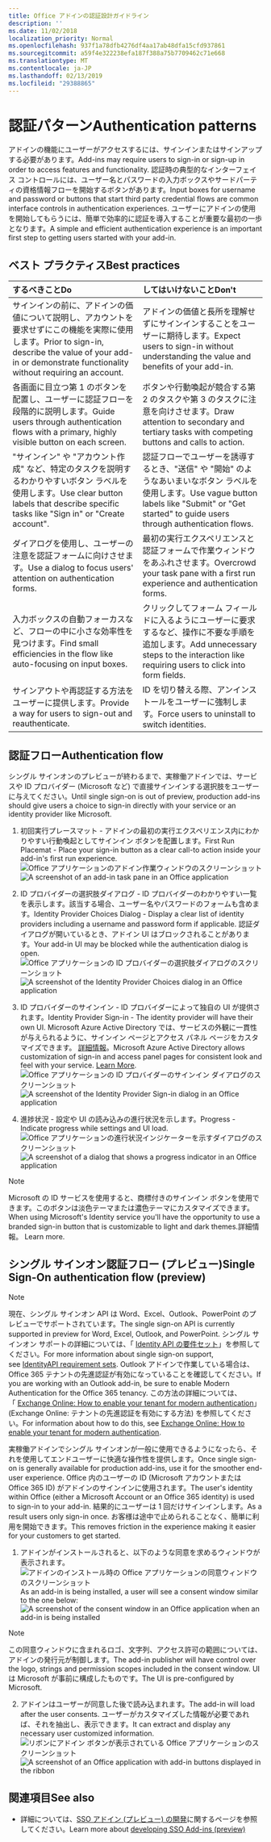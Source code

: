 ```yaml
---
title: Office アドインの認証設計ガイドライン
description: ''
ms.date: 11/02/2018
localization_priority: Normal
ms.openlocfilehash: 937f1a78dfb4276df4aa17ab48dfa15cfd937861
ms.sourcegitcommit: a59f4e322238efa187f388a75b7709462c71e668
ms.translationtype: MT
ms.contentlocale: ja-JP
ms.lasthandoff: 02/13/2019
ms.locfileid: "29388865"
---
```

# <a name="authentication-patterns"></a><span data-ttu-id="6b92a-102">認証パターン</span><span class="sxs-lookup"><span data-stu-id="6b92a-102">Authentication patterns</span></span>

<span data-ttu-id="6b92a-103">アドインの機能にユーザーがアクセスするには、サインインまたはサインアップする必要があります。</span><span class="sxs-lookup"><span data-stu-id="6b92a-103">Add-ins may require users to sign-in or sign-up in order to access features and functionality.</span></span> <span data-ttu-id="6b92a-104">認証時の典型的なインターフェイス コントロールには、ユーザー名とパスワードの入力ボックスやサードパーティの資格情報フローを開始するボタンがあります。</span><span class="sxs-lookup"><span data-stu-id="6b92a-104">Input boxes for username and password or buttons that start third party credential flows are common interface controls in authentication experiences.</span></span> <span data-ttu-id="6b92a-105">ユーザーにアドインの使用を開始してもらうには、簡単で効率的に認証を導入することが重要な最初の一歩となります。</span><span class="sxs-lookup"><span data-stu-id="6b92a-105">A simple and efficient authentication experience is an important first step to getting users started with your add-in.</span></span>

## <a name="best-practices"></a><span data-ttu-id="6b92a-106">ベスト プラクティス</span><span class="sxs-lookup"><span data-stu-id="6b92a-106">Best practices</span></span>

|<span data-ttu-id="6b92a-107">するべきこと</span><span class="sxs-lookup"><span data-stu-id="6b92a-107">Do</span></span>|<span data-ttu-id="6b92a-108">してはいけないこと</span><span class="sxs-lookup"><span data-stu-id="6b92a-108">Don't</span></span>|
|:----|:----|
|<span data-ttu-id="6b92a-109">サインインの前に、アドインの価値について説明し、アカウントを要求せずにこの機能を実際に使用します。</span><span class="sxs-lookup"><span data-stu-id="6b92a-109">Prior to sign-in, describe the value of your add-in or demonstrate functionality without requiring an account.</span></span> |<span data-ttu-id="6b92a-110">アドインの価値と長所を理解せずにサインインすることをユーザーに期待します。</span><span class="sxs-lookup"><span data-stu-id="6b92a-110">Expect users to sign-in without understanding the value and benefits of your add-in.</span></span>|
|<span data-ttu-id="6b92a-111">各画面に目立つ第 1 のボタンを配置し、ユーザーに認証フローを段階的に説明します。</span><span class="sxs-lookup"><span data-stu-id="6b92a-111">Guide users through authentication flows with a primary, highly visible button on each screen.</span></span> |<span data-ttu-id="6b92a-112">ボタンや行動喚起が競合する第 2 のタスクや第 3 のタスクに注意を向けさせます。</span><span class="sxs-lookup"><span data-stu-id="6b92a-112">Draw attention to secondary and tertiary tasks with competing buttons and calls to action.</span></span>|
|<span data-ttu-id="6b92a-113">"サインイン" や "アカウント作成" など、特定のタスクを説明するわかりやすいボタン ラベルを使用します。</span><span class="sxs-lookup"><span data-stu-id="6b92a-113">Use clear button labels that describe specific tasks like "Sign in" or "Create account".</span></span>   |<span data-ttu-id="6b92a-114">認証フローでユーザーを誘導するとき、"送信" や "開始" のようなあいまいなボタン ラベルを使用します。</span><span class="sxs-lookup"><span data-stu-id="6b92a-114">Use vague button labels like "Submit" or "Get started" to guide users through authentication flows.</span></span>|
|<span data-ttu-id="6b92a-115">ダイアログを使用し、ユーザーの注意を認証フォームに向けさせます。</span><span class="sxs-lookup"><span data-stu-id="6b92a-115">Use a dialog to focus users' attention on authentication forms.</span></span>    |<span data-ttu-id="6b92a-116">最初の実行エクスペリエンスと認証フォームで作業ウィンドウをあふれさせます。</span><span class="sxs-lookup"><span data-stu-id="6b92a-116">Overcrowd your task pane with a first run experience and authentication forms.</span></span>|
|<span data-ttu-id="6b92a-117">入力ボックスの自動フォーカスなど、フローの中に小さな効率性を見つけます。</span><span class="sxs-lookup"><span data-stu-id="6b92a-117">Find small efficiencies in the flow like auto-focusing on input boxes.</span></span> |<span data-ttu-id="6b92a-118">クリックしてフォーム フィールドに入るようにユーザーに要求するなど、操作に不要な手順を追加します。</span><span class="sxs-lookup"><span data-stu-id="6b92a-118">Add unnecessary steps to the interaction like requiring users to click into form fields.</span></span>|
|<span data-ttu-id="6b92a-119">サインアウトや再認証する方法をユーザーに提供します。</span><span class="sxs-lookup"><span data-stu-id="6b92a-119">Provide a way for users to sign-out and reauthenticate.</span></span>    |<span data-ttu-id="6b92a-120">ID を切り替える際、アンインストールをユーザーに強制します。</span><span class="sxs-lookup"><span data-stu-id="6b92a-120">Force users to uninstall to switch identities.</span></span>|

## <a name="authentication-flow"></a><span data-ttu-id="6b92a-121">認証フロー</span><span class="sxs-lookup"><span data-stu-id="6b92a-121">Authentication flow</span></span>
<span data-ttu-id="6b92a-122">シングル サインオンのプレビューが終わるまで、実稼働アドインでは、サービスや ID プロバイダー (Microsoft など) で直接サインインする選択肢をユーザーに与えてください。</span><span class="sxs-lookup"><span data-stu-id="6b92a-122">Until single sign-on is out of preview, production add-ins should give users a choice to sign-in directly with your service or an identity provider like Microsoft.</span></span>

1. <span data-ttu-id="6b92a-123">初回実行プレースマット - アドインの最初の実行エクスペリエンス内にわかりやすい行動喚起としてサインイン ボタンを配置します。</span><span class="sxs-lookup"><span data-stu-id="6b92a-123">First Run Placemat - Place your sign-in button as a clear call-to action inside your add-in's first run experience.</span></span>
<span data-ttu-id="6b92a-124">![Office アプリケーションのアドイン作業ウィンドウのスクリーンショット](../images/add-in-fre-value-placemat.png)</span><span class="sxs-lookup"><span data-stu-id="6b92a-124">![A screenshot of an add-in task pane in an Office application](../images/add-in-fre-value-placemat.png)</span></span>

2. <span data-ttu-id="6b92a-125">ID プロバイダーの選択肢ダイアログ - ID プロバイダーのわかりやすい一覧を表示します。該当する場合、ユーザー名やパスワードのフォームも含めます。</span><span class="sxs-lookup"><span data-stu-id="6b92a-125">Identity Provider Choices Dialog - Display a clear list of identity providers including a username and password form if applicable.</span></span> <span data-ttu-id="6b92a-126">認証ダイアログが開いているとき、アドイン UI はブロックされることがあります。</span><span class="sxs-lookup"><span data-stu-id="6b92a-126">Your add-in UI may be blocked while the authentication dialog is open.</span></span>
<span data-ttu-id="6b92a-127">![Office アプリケーションの ID プロバイダーの選択肢ダイアログのスクリーンショット](../images/add-in-auth-choices-dialog.png)</span><span class="sxs-lookup"><span data-stu-id="6b92a-127">![A screenshot of the Identity Provider Choices dialog in an Office application](../images/add-in-auth-choices-dialog.png)</span></span>



3. <span data-ttu-id="6b92a-128">ID プロバイダーのサインイン - ID プロバイダーによって独自の UI が提供されます。</span><span class="sxs-lookup"><span data-stu-id="6b92a-128">Identity Provider Sign-in - The identity provider will have their own UI.</span></span> <span data-ttu-id="6b92a-129">Microsoft Azure Active Directory では、サービスの外観に一貫性が与えられるように、サインイン ページとアクセス パネル ページをカスタマイズできます。 [詳細情報](https://docs.microsoft.com/azure/active-directory/fundamentals/customize-branding)。</span><span class="sxs-lookup"><span data-stu-id="6b92a-129">Microsoft Azure Active Directory allows customization of sign-in and access panel pages for consistent look and feel with your service. [Learn More](https://docs.microsoft.com/azure/active-directory/fundamentals/customize-branding).</span></span>
<span data-ttu-id="6b92a-130">![Office アプリケーションの ID プロバイダーのサインイン ダイアログのスクリーンショット](../images/add-in-auth-identity-sign-in.png)</span><span class="sxs-lookup"><span data-stu-id="6b92a-130">![A screenshot of the Identity Provider Sign-in dialog in an Office application](../images/add-in-auth-identity-sign-in.png)</span></span>

4. <span data-ttu-id="6b92a-131">進捗状況 - 設定や UI の読み込みの進行状況を示します。</span><span class="sxs-lookup"><span data-stu-id="6b92a-131">Progress - Indicate progress while settings and UI load.</span></span>
<span data-ttu-id="6b92a-132">![Office アプリケーションの進行状況インジケーターを示すダイアログのスクリーンショット](../images/add-in-auth-modal-interstitial.png)</span><span class="sxs-lookup"><span data-stu-id="6b92a-132">![A screenshot of a dialog that shows a progress indicator in an Office application](../images/add-in-auth-modal-interstitial.png)</span></span>

> [!NOTE] 
> <span data-ttu-id="6b92a-133">Microsoft の ID サービスを使用すると、商標付きのサインイン ボタンを使用できます。このボタンは淡色テーマまたは濃色テーマにカスタマイズできます。</span><span class="sxs-lookup"><span data-stu-id="6b92a-133">When using Microsoft's Identity service you'll have the opportunity to use a branded sign-in button that is customizable to light and dark themes.</span></span><span data-ttu-id="6b92a-134">詳細情報。</span><span class="sxs-lookup"><span data-stu-id="6b92a-134"> Learn more.</span></span>

## <a name="single-sign-on-authentication-flow-preview"></a><span data-ttu-id="6b92a-135">シングル サインオン認証フロー (プレビュー)</span><span class="sxs-lookup"><span data-stu-id="6b92a-135">Single Sign-On authentication flow (preview)</span></span>

> [!NOTE]
> <span data-ttu-id="6b92a-136">現在、シングル サインオン API は Word、Excel、Outlook、PowerPoint のプレビューでサポートされています。</span><span class="sxs-lookup"><span data-stu-id="6b92a-136">The single sign-on API is currently supported in preview for Word, Excel, Outlook, and PowerPoint.</span></span> <span data-ttu-id="6b92a-137">シングル サインオン サポートの詳細については、「 [Identity API の要件セット](https://docs.microsoft.com/office/dev/add-ins/reference/requirement-sets/identity-api-requirement-sets)」を参照してください。</span><span class="sxs-lookup"><span data-stu-id="6b92a-137">For more information about single sign-on support, see [IdentityAPI requirement sets](https://docs.microsoft.com/office/dev/add-ins/reference/requirement-sets/identity-api-requirement-sets).</span></span> <span data-ttu-id="6b92a-138">Outlook アドインで作業している場合は、Office 365 テナントの先進認証が有効になっていることを確認してください。</span><span class="sxs-lookup"><span data-stu-id="6b92a-138">If you are working with an Outlook add-in, be sure to enable Modern Authentication for the Office 365 tenancy.</span></span> <span data-ttu-id="6b92a-139">この方法の詳細については、「 [Exchange Online: How to enable your tenant for modern authentication](https://social.technet.microsoft.com/wiki/contents/articles/32711.exchange-online-how-to-enable-your-tenant-for-modern-authentication.aspx)」 (Exchange Online: テナントの先進認証を有効にする方法) を参照してください。</span><span class="sxs-lookup"><span data-stu-id="6b92a-139">For information about how to do this, see [Exchange Online: How to enable your tenant for modern authentication](https://social.technet.microsoft.com/wiki/contents/articles/32711.exchange-online-how-to-enable-your-tenant-for-modern-authentication.aspx).</span></span>

<span data-ttu-id="6b92a-140">実稼働アドインでシングル サインオンが一般に使用できるようになったら、それを使用してエンドユーザーに快適な操作性を提供します。</span><span class="sxs-lookup"><span data-stu-id="6b92a-140">Once single sign-on is generally available for production add-ins, use it for the smoother end-user experience.</span></span> <span data-ttu-id="6b92a-141">Office 内のユーザーの ID (Microsoft アカウントまたは Office 365 ID) がアドインのサインインに使用されます。</span><span class="sxs-lookup"><span data-stu-id="6b92a-141">The user's identity within Office (either a Microsoft Account or an Office 365 identity) is used to sign-in to your add-in.</span></span> <span data-ttu-id="6b92a-142">結果的にユーザーは 1 回だけサインインします。</span><span class="sxs-lookup"><span data-stu-id="6b92a-142">As a result users only sign-in once.</span></span> <span data-ttu-id="6b92a-143">お客様は途中で止められることなく、簡単に利用を開始できます。</span><span class="sxs-lookup"><span data-stu-id="6b92a-143">This removes friction in the experience making it easier for your customers to get started.</span></span>

1. <span data-ttu-id="6b92a-144">アドインがインストールされると、以下のような同意を求めるウィンドウが表示されます。![アドインのインストール時の Office アプリケーションの同意ウィンドウのスクリーンショット](../images/add-in-auth-SSO-consent-dialog.png)</span><span class="sxs-lookup"><span data-stu-id="6b92a-144">As an add-in is being installed, a user will see a consent window similar to the one below: ![A screenshot of the consent window in an Office application when an add-in is being installed](../images/add-in-auth-SSO-consent-dialog.png)</span></span>
> [!NOTE]
> <span data-ttu-id="6b92a-145">この同意ウィンドウに含まれるロゴ、文字列、アクセス許可の範囲については、アドインの発行元が制御します。</span><span class="sxs-lookup"><span data-stu-id="6b92a-145">The add-in publisher will have control over the logo, strings and permission scopes included in the consent window.</span></span> <span data-ttu-id="6b92a-146">UI は Microsoft が事前に構成したものです。</span><span class="sxs-lookup"><span data-stu-id="6b92a-146">The UI is pre-configured by Microsoft.</span></span>

2. <span data-ttu-id="6b92a-147">アドインはユーザーが同意した後で読み込まれます。</span><span class="sxs-lookup"><span data-stu-id="6b92a-147">The add-in will load after the user consents.</span></span> <span data-ttu-id="6b92a-148">ユーザーがカスタマイズした情報が必要であれば、それを抽出し、表示できます。</span><span class="sxs-lookup"><span data-stu-id="6b92a-148">It can extract and display any necessary user customized information.</span></span>
<span data-ttu-id="6b92a-149">![リボンにアドイン ボタンが表示されている Office アプリケーションのスクリーンショット](../images/add-in-ribbon.png)</span><span class="sxs-lookup"><span data-stu-id="6b92a-149">![A screenshot of an Office application with add-in buttons displayed in the ribbon](../images/add-in-ribbon.png)</span></span>

## <a name="see-also"></a><span data-ttu-id="6b92a-150">関連項目</span><span class="sxs-lookup"><span data-stu-id="6b92a-150">See also</span></span>
- <span data-ttu-id="6b92a-151">詳細については、[SSO アドイン (プレビュー) の開発](https://docs.microsoft.com/office/dev/add-ins/develop/sso-in-office-add-ins)に関するページを参照してください。</span><span class="sxs-lookup"><span data-stu-id="6b92a-151">Learn more about [developing SSO Add-ins (preview)](https://docs.microsoft.com/office/dev/add-ins/develop/sso-in-office-add-ins)</span></span>

